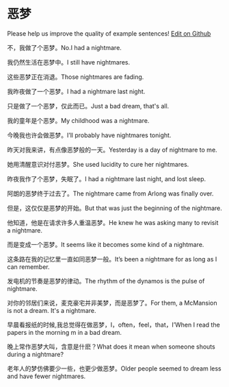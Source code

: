 # 恶梦

Please help us improve the quality of example sentences! [Edit on Github](https://github.com/jiyushe/jiyu-example-sentence-source/blob/main/chinese/emeng_1.md)

<p><span class="chinese">不，我做了个恶梦。</span><span class="english">No.I had a nightmare.</span></p>

<p><span class="chinese">我仍然生活在恶梦中。</span><span class="english">I still have nightmares.</span></p>

<p><span class="chinese">这些恶梦正在消退。</span><span class="english">Those nightmares are fading.</span></p>

<p><span class="chinese">我昨夜做了一个恶梦。</span><span class="english">I had a nightmare last night.</span></p>

<p><span class="chinese">只是做了一个恶梦，仅此而已。</span><span class="english">Just a bad dream, that's all.</span></p>

<p><span class="chinese">我的童年是个恶梦。</span><span class="english">My childhood was a nightmare.</span></p>

<p><span class="chinese">今晚我也许会做恶梦。</span><span class="english">I’ll probably have nightmares tonight.</span></p>

<p><span class="chinese">昨天对我来讲，有点像恶梦般的一天。</span><span class="english">Yesterday is a day of nightmare to me.</span></p>

<p><span class="chinese">她用清醒意识对付恶梦。</span><span class="english">She used lucidity to cure her nightmares.</span></p>

<p><span class="chinese">昨夜我作了个恶梦，失眠了。</span><span class="english">I had a nightmare last night, and lost sleep.</span></p>

<p><span class="chinese">阿朗的恶梦终于过去了。</span><span class="english">The nightmare came from Arlong was finally over.</span></p>

<p><span class="chinese">但是，这仅仅是恶梦的开始。</span><span class="english">But that was just the beginning of the nightmare.</span></p>

<p><span class="chinese">他知道，他是在请求许多人重温恶梦。</span><span class="english">He knew he was asking many to revisit a nightmare.</span></p>

<p><span class="chinese">而是变成一个恶梦。</span><span class="english">It seems like it becomes some kind of a nightmare.</span></p>

<p><span class="chinese">这条路在我的记忆里一直如同恶梦一般。</span><span class="english">It’s been a nightmare for as long as I can remember.</span></p>

<p><span class="chinese">发电机的节奏是恶梦的律动。</span><span class="english">The rhythm of the dynamos is the pulse of nightmare.</span></p>

<p><span class="chinese">对你的邻居们来说，麦克豪宅并非美梦，而是恶梦了。</span><span class="english">For them, a McMansion is not a dream. It's a nightmare.</span></p>

<p><span class="chinese">早晨看报纸的时候,我总觉得在做恶梦，I，often，feel，that，I’</span><span class="english">When I read the papers in the morning m in a bad dream.</span></p>

<p><span class="chinese">晚上常作恶梦大叫，含意是什麽？</span><span class="english">What does it mean when someone shouts during a nightmare?</span></p>

<p><span class="chinese">老年人的梦仿佛要少一些，也更少做恶梦。</span><span class="english">Older people seemed to dream less and have fewer nightmares.</span></p>

